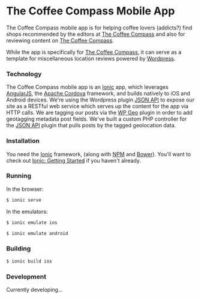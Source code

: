 # The Coffee Compass Mobile App

The Coffee Compass mobile app is for helping coffee lovers (addicts?) find shops recommended by the editors at [The Coffee Compass] and also for reviewing content on [The Coffee Compass].

While the app is specifically for [The Coffee Compass], it can serve as a template for miscellaneous location reviews powered by [Wordpress].

### Technology
The Coffee Compass mobile app is an [Ionic] app, which leverages [AngularJS], the [Apache Cordova] framework, and  builds natively to iOS and Android devices. We're using the Wordpress plugin [JSON API] to expose our site as a RESTful web service which serves up the content for the app via HTTP calls. We are tagging our posts via the [WP Geo] plugin in order to add geotagging metadata post fields. We've built a custom PHP controller for the [JSON API] plugin that pulls posts by the tagged geolocation data.

### Installation

You need the [Ionic] framework, (along with [NPM] and [Bower]). You'll want to check out [Ionic: Getting Started] if you haven't already.

### Running

In the browser:
```sh
$ ionic serve
```

In the emulators:
```sh
$ ionic emulate ios
```
```sh
$ ionic emulate android
```

### Building
```sh
$ ionic build ios
```

### Development

Currently developing...


[The Coffee Compass]: <http://www.thecoffecompass.com>
[Ionic]: <http://ionicframework.com>
[Apache Cordova]: <https://cordova.apache.org>
[Ionic: Getting Started]: <http://ionicframework.com/getting-started/>
[AngularJS]: <https://angularjs.org>
[NPM]:<https://www.npmjs.com>
[Bower]:<http://bower.io>
[Wordpress]:<https://wordpress.org>
[JSON API]: <https://wordpress.org/plugins/json-api/>
[WP Geo]: <https://wordpress.org/plugins/wp-geo/>